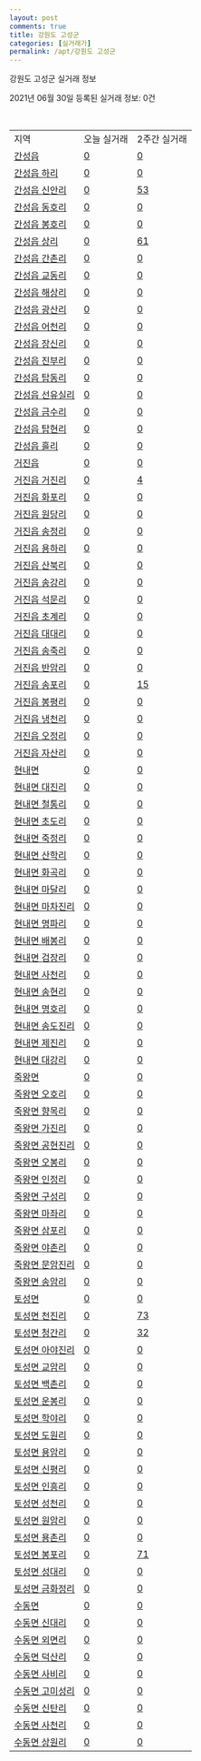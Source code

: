 ```yaml
---
layout: post
comments: true
title: 강원도 고성군
categories: [실거래가]
permalink: /apt/강원도 고성군
---
```


강원도 고성군 실거래 정보

2021년 06월 30일 등록된 실거래 정보: 0건

<script type="text/javascript">
  google.charts.load('current', {'packages':['corechart']});
  google.charts.setOnLoadCallback(drawChart);

  function drawChart() {
    var data = google.visualization.arrayToDataTable([['거래일', '매매', '전월세', '전매'], ['21-02', 28, 8, 33], ['21-03', 25, 5, 28], ['21-04', 61, 6, 37], ['21-05', 22, 3, 27], ['21-06', 17, 1, 8]]);

    var options = {
      title: '최근 유형별 거래량 추이',
      legend: { position: 'bottom' }
    };

    var chart = new google.visualization.LineChart(document.getElementById('columnchart_material'));
    chart.draw(data, (options));
  }
</script>

<div id="columnchart_material" style="width: 100%; margin-left: -35px"></div>
<br>
<table class="sortable">
  <tr>
    <td>지역</td>
    <td>오늘 실거래</td>
    <td>2주간 실거래</td>
  </tr>

  
  <tr class="item">
    <td><a href="강원도 고성군 간성읍">간성읍</a></td>
    <td><a href="강원도 고성군 간성읍">0</a></td>
    <td><a href="강원도 고성군 간성읍">0</a></td>
  </tr>
    

  <tr class="item">
    <td><a href="강원도 고성군 간성읍 하리">간성읍 하리</a></td>
    <td><a href="강원도 고성군 간성읍 하리">0</a></td>
    <td><a href="강원도 고성군 간성읍 하리">0</a></td>
  </tr>
    

  <tr class="item">
    <td><a href="강원도 고성군 간성읍 신안리">간성읍 신안리</a></td>
    <td><a href="강원도 고성군 간성읍 신안리">0</a></td>
    <td><a href="강원도 고성군 간성읍 신안리">53</a></td>
  </tr>
    

  <tr class="item">
    <td><a href="강원도 고성군 간성읍 동호리">간성읍 동호리</a></td>
    <td><a href="강원도 고성군 간성읍 동호리">0</a></td>
    <td><a href="강원도 고성군 간성읍 동호리">0</a></td>
  </tr>
    

  <tr class="item">
    <td><a href="강원도 고성군 간성읍 봉호리">간성읍 봉호리</a></td>
    <td><a href="강원도 고성군 간성읍 봉호리">0</a></td>
    <td><a href="강원도 고성군 간성읍 봉호리">0</a></td>
  </tr>
    

  <tr class="item">
    <td><a href="강원도 고성군 간성읍 상리">간성읍 상리</a></td>
    <td><a href="강원도 고성군 간성읍 상리">0</a></td>
    <td><a href="강원도 고성군 간성읍 상리">61</a></td>
  </tr>
    

  <tr class="item">
    <td><a href="강원도 고성군 간성읍 간촌리">간성읍 간촌리</a></td>
    <td><a href="강원도 고성군 간성읍 간촌리">0</a></td>
    <td><a href="강원도 고성군 간성읍 간촌리">0</a></td>
  </tr>
    

  <tr class="item">
    <td><a href="강원도 고성군 간성읍 교동리">간성읍 교동리</a></td>
    <td><a href="강원도 고성군 간성읍 교동리">0</a></td>
    <td><a href="강원도 고성군 간성읍 교동리">0</a></td>
  </tr>
    

  <tr class="item">
    <td><a href="강원도 고성군 간성읍 해상리">간성읍 해상리</a></td>
    <td><a href="강원도 고성군 간성읍 해상리">0</a></td>
    <td><a href="강원도 고성군 간성읍 해상리">0</a></td>
  </tr>
    

  <tr class="item">
    <td><a href="강원도 고성군 간성읍 광산리">간성읍 광산리</a></td>
    <td><a href="강원도 고성군 간성읍 광산리">0</a></td>
    <td><a href="강원도 고성군 간성읍 광산리">0</a></td>
  </tr>
    

  <tr class="item">
    <td><a href="강원도 고성군 간성읍 어천리">간성읍 어천리</a></td>
    <td><a href="강원도 고성군 간성읍 어천리">0</a></td>
    <td><a href="강원도 고성군 간성읍 어천리">0</a></td>
  </tr>
    

  <tr class="item">
    <td><a href="강원도 고성군 간성읍 장신리">간성읍 장신리</a></td>
    <td><a href="강원도 고성군 간성읍 장신리">0</a></td>
    <td><a href="강원도 고성군 간성읍 장신리">0</a></td>
  </tr>
    

  <tr class="item">
    <td><a href="강원도 고성군 간성읍 진부리">간성읍 진부리</a></td>
    <td><a href="강원도 고성군 간성읍 진부리">0</a></td>
    <td><a href="강원도 고성군 간성읍 진부리">0</a></td>
  </tr>
    

  <tr class="item">
    <td><a href="강원도 고성군 간성읍 탑동리">간성읍 탑동리</a></td>
    <td><a href="강원도 고성군 간성읍 탑동리">0</a></td>
    <td><a href="강원도 고성군 간성읍 탑동리">0</a></td>
  </tr>
    

  <tr class="item">
    <td><a href="강원도 고성군 간성읍 선유실리">간성읍 선유실리</a></td>
    <td><a href="강원도 고성군 간성읍 선유실리">0</a></td>
    <td><a href="강원도 고성군 간성읍 선유실리">0</a></td>
  </tr>
    

  <tr class="item">
    <td><a href="강원도 고성군 간성읍 금수리">간성읍 금수리</a></td>
    <td><a href="강원도 고성군 간성읍 금수리">0</a></td>
    <td><a href="강원도 고성군 간성읍 금수리">0</a></td>
  </tr>
    

  <tr class="item">
    <td><a href="강원도 고성군 간성읍 탑현리">간성읍 탑현리</a></td>
    <td><a href="강원도 고성군 간성읍 탑현리">0</a></td>
    <td><a href="강원도 고성군 간성읍 탑현리">0</a></td>
  </tr>
    

  <tr class="item">
    <td><a href="강원도 고성군 간성읍 흘리">간성읍 흘리</a></td>
    <td><a href="강원도 고성군 간성읍 흘리">0</a></td>
    <td><a href="강원도 고성군 간성읍 흘리">0</a></td>
  </tr>
    

  <tr class="item">
    <td><a href="강원도 고성군 거진읍">거진읍</a></td>
    <td><a href="강원도 고성군 거진읍">0</a></td>
    <td><a href="강원도 고성군 거진읍">0</a></td>
  </tr>
    

  <tr class="item">
    <td><a href="강원도 고성군 거진읍 거진리">거진읍 거진리</a></td>
    <td><a href="강원도 고성군 거진읍 거진리">0</a></td>
    <td><a href="강원도 고성군 거진읍 거진리">4</a></td>
  </tr>
    

  <tr class="item">
    <td><a href="강원도 고성군 거진읍 화포리">거진읍 화포리</a></td>
    <td><a href="강원도 고성군 거진읍 화포리">0</a></td>
    <td><a href="강원도 고성군 거진읍 화포리">0</a></td>
  </tr>
    

  <tr class="item">
    <td><a href="강원도 고성군 거진읍 원당리">거진읍 원당리</a></td>
    <td><a href="강원도 고성군 거진읍 원당리">0</a></td>
    <td><a href="강원도 고성군 거진읍 원당리">0</a></td>
  </tr>
    

  <tr class="item">
    <td><a href="강원도 고성군 거진읍 송정리">거진읍 송정리</a></td>
    <td><a href="강원도 고성군 거진읍 송정리">0</a></td>
    <td><a href="강원도 고성군 거진읍 송정리">0</a></td>
  </tr>
    

  <tr class="item">
    <td><a href="강원도 고성군 거진읍 용하리">거진읍 용하리</a></td>
    <td><a href="강원도 고성군 거진읍 용하리">0</a></td>
    <td><a href="강원도 고성군 거진읍 용하리">0</a></td>
  </tr>
    

  <tr class="item">
    <td><a href="강원도 고성군 거진읍 산북리">거진읍 산북리</a></td>
    <td><a href="강원도 고성군 거진읍 산북리">0</a></td>
    <td><a href="강원도 고성군 거진읍 산북리">0</a></td>
  </tr>
    

  <tr class="item">
    <td><a href="강원도 고성군 거진읍 송강리">거진읍 송강리</a></td>
    <td><a href="강원도 고성군 거진읍 송강리">0</a></td>
    <td><a href="강원도 고성군 거진읍 송강리">0</a></td>
  </tr>
    

  <tr class="item">
    <td><a href="강원도 고성군 거진읍 석문리">거진읍 석문리</a></td>
    <td><a href="강원도 고성군 거진읍 석문리">0</a></td>
    <td><a href="강원도 고성군 거진읍 석문리">0</a></td>
  </tr>
    

  <tr class="item">
    <td><a href="강원도 고성군 거진읍 초계리">거진읍 초계리</a></td>
    <td><a href="강원도 고성군 거진읍 초계리">0</a></td>
    <td><a href="강원도 고성군 거진읍 초계리">0</a></td>
  </tr>
    

  <tr class="item">
    <td><a href="강원도 고성군 거진읍 대대리">거진읍 대대리</a></td>
    <td><a href="강원도 고성군 거진읍 대대리">0</a></td>
    <td><a href="강원도 고성군 거진읍 대대리">0</a></td>
  </tr>
    

  <tr class="item">
    <td><a href="강원도 고성군 거진읍 송죽리">거진읍 송죽리</a></td>
    <td><a href="강원도 고성군 거진읍 송죽리">0</a></td>
    <td><a href="강원도 고성군 거진읍 송죽리">0</a></td>
  </tr>
    

  <tr class="item">
    <td><a href="강원도 고성군 거진읍 반암리">거진읍 반암리</a></td>
    <td><a href="강원도 고성군 거진읍 반암리">0</a></td>
    <td><a href="강원도 고성군 거진읍 반암리">0</a></td>
  </tr>
    

  <tr class="item">
    <td><a href="강원도 고성군 거진읍 송포리">거진읍 송포리</a></td>
    <td><a href="강원도 고성군 거진읍 송포리">0</a></td>
    <td><a href="강원도 고성군 거진읍 송포리">15</a></td>
  </tr>
    

  <tr class="item">
    <td><a href="강원도 고성군 거진읍 봉평리">거진읍 봉평리</a></td>
    <td><a href="강원도 고성군 거진읍 봉평리">0</a></td>
    <td><a href="강원도 고성군 거진읍 봉평리">0</a></td>
  </tr>
    

  <tr class="item">
    <td><a href="강원도 고성군 거진읍 냉천리">거진읍 냉천리</a></td>
    <td><a href="강원도 고성군 거진읍 냉천리">0</a></td>
    <td><a href="강원도 고성군 거진읍 냉천리">0</a></td>
  </tr>
    

  <tr class="item">
    <td><a href="강원도 고성군 거진읍 오정리">거진읍 오정리</a></td>
    <td><a href="강원도 고성군 거진읍 오정리">0</a></td>
    <td><a href="강원도 고성군 거진읍 오정리">0</a></td>
  </tr>
    

  <tr class="item">
    <td><a href="강원도 고성군 거진읍 자산리">거진읍 자산리</a></td>
    <td><a href="강원도 고성군 거진읍 자산리">0</a></td>
    <td><a href="강원도 고성군 거진읍 자산리">0</a></td>
  </tr>
    

  <tr class="item">
    <td><a href="강원도 고성군 현내면">현내면</a></td>
    <td><a href="강원도 고성군 현내면">0</a></td>
    <td><a href="강원도 고성군 현내면">0</a></td>
  </tr>
    

  <tr class="item">
    <td><a href="강원도 고성군 현내면 대진리">현내면 대진리</a></td>
    <td><a href="강원도 고성군 현내면 대진리">0</a></td>
    <td><a href="강원도 고성군 현내면 대진리">0</a></td>
  </tr>
    

  <tr class="item">
    <td><a href="강원도 고성군 현내면 철통리">현내면 철통리</a></td>
    <td><a href="강원도 고성군 현내면 철통리">0</a></td>
    <td><a href="강원도 고성군 현내면 철통리">0</a></td>
  </tr>
    

  <tr class="item">
    <td><a href="강원도 고성군 현내면 초도리">현내면 초도리</a></td>
    <td><a href="강원도 고성군 현내면 초도리">0</a></td>
    <td><a href="강원도 고성군 현내면 초도리">0</a></td>
  </tr>
    

  <tr class="item">
    <td><a href="강원도 고성군 현내면 죽정리">현내면 죽정리</a></td>
    <td><a href="강원도 고성군 현내면 죽정리">0</a></td>
    <td><a href="강원도 고성군 현내면 죽정리">0</a></td>
  </tr>
    

  <tr class="item">
    <td><a href="강원도 고성군 현내면 산학리">현내면 산학리</a></td>
    <td><a href="강원도 고성군 현내면 산학리">0</a></td>
    <td><a href="강원도 고성군 현내면 산학리">0</a></td>
  </tr>
    

  <tr class="item">
    <td><a href="강원도 고성군 현내면 화곡리">현내면 화곡리</a></td>
    <td><a href="강원도 고성군 현내면 화곡리">0</a></td>
    <td><a href="강원도 고성군 현내면 화곡리">0</a></td>
  </tr>
    

  <tr class="item">
    <td><a href="강원도 고성군 현내면 마달리">현내면 마달리</a></td>
    <td><a href="강원도 고성군 현내면 마달리">0</a></td>
    <td><a href="강원도 고성군 현내면 마달리">0</a></td>
  </tr>
    

  <tr class="item">
    <td><a href="강원도 고성군 현내면 마차진리">현내면 마차진리</a></td>
    <td><a href="강원도 고성군 현내면 마차진리">0</a></td>
    <td><a href="강원도 고성군 현내면 마차진리">0</a></td>
  </tr>
    

  <tr class="item">
    <td><a href="강원도 고성군 현내면 명파리">현내면 명파리</a></td>
    <td><a href="강원도 고성군 현내면 명파리">0</a></td>
    <td><a href="강원도 고성군 현내면 명파리">0</a></td>
  </tr>
    

  <tr class="item">
    <td><a href="강원도 고성군 현내면 배봉리">현내면 배봉리</a></td>
    <td><a href="강원도 고성군 현내면 배봉리">0</a></td>
    <td><a href="강원도 고성군 현내면 배봉리">0</a></td>
  </tr>
    

  <tr class="item">
    <td><a href="강원도 고성군 현내면 검장리">현내면 검장리</a></td>
    <td><a href="강원도 고성군 현내면 검장리">0</a></td>
    <td><a href="강원도 고성군 현내면 검장리">0</a></td>
  </tr>
    

  <tr class="item">
    <td><a href="강원도 고성군 현내면 사천리">현내면 사천리</a></td>
    <td><a href="강원도 고성군 현내면 사천리">0</a></td>
    <td><a href="강원도 고성군 현내면 사천리">0</a></td>
  </tr>
    

  <tr class="item">
    <td><a href="강원도 고성군 현내면 송현리">현내면 송현리</a></td>
    <td><a href="강원도 고성군 현내면 송현리">0</a></td>
    <td><a href="강원도 고성군 현내면 송현리">0</a></td>
  </tr>
    

  <tr class="item">
    <td><a href="강원도 고성군 현내면 명호리">현내면 명호리</a></td>
    <td><a href="강원도 고성군 현내면 명호리">0</a></td>
    <td><a href="강원도 고성군 현내면 명호리">0</a></td>
  </tr>
    

  <tr class="item">
    <td><a href="강원도 고성군 현내면 송도진리">현내면 송도진리</a></td>
    <td><a href="강원도 고성군 현내면 송도진리">0</a></td>
    <td><a href="강원도 고성군 현내면 송도진리">0</a></td>
  </tr>
    

  <tr class="item">
    <td><a href="강원도 고성군 현내면 제진리">현내면 제진리</a></td>
    <td><a href="강원도 고성군 현내면 제진리">0</a></td>
    <td><a href="강원도 고성군 현내면 제진리">0</a></td>
  </tr>
    

  <tr class="item">
    <td><a href="강원도 고성군 현내면 대강리">현내면 대강리</a></td>
    <td><a href="강원도 고성군 현내면 대강리">0</a></td>
    <td><a href="강원도 고성군 현내면 대강리">0</a></td>
  </tr>
    

  <tr class="item">
    <td><a href="강원도 고성군 죽왕면">죽왕면</a></td>
    <td><a href="강원도 고성군 죽왕면">0</a></td>
    <td><a href="강원도 고성군 죽왕면">0</a></td>
  </tr>
    

  <tr class="item">
    <td><a href="강원도 고성군 죽왕면 오호리">죽왕면 오호리</a></td>
    <td><a href="강원도 고성군 죽왕면 오호리">0</a></td>
    <td><a href="강원도 고성군 죽왕면 오호리">0</a></td>
  </tr>
    

  <tr class="item">
    <td><a href="강원도 고성군 죽왕면 향목리">죽왕면 향목리</a></td>
    <td><a href="강원도 고성군 죽왕면 향목리">0</a></td>
    <td><a href="강원도 고성군 죽왕면 향목리">0</a></td>
  </tr>
    

  <tr class="item">
    <td><a href="강원도 고성군 죽왕면 가진리">죽왕면 가진리</a></td>
    <td><a href="강원도 고성군 죽왕면 가진리">0</a></td>
    <td><a href="강원도 고성군 죽왕면 가진리">0</a></td>
  </tr>
    

  <tr class="item">
    <td><a href="강원도 고성군 죽왕면 공현진리">죽왕면 공현진리</a></td>
    <td><a href="강원도 고성군 죽왕면 공현진리">0</a></td>
    <td><a href="강원도 고성군 죽왕면 공현진리">0</a></td>
  </tr>
    

  <tr class="item">
    <td><a href="강원도 고성군 죽왕면 오봉리">죽왕면 오봉리</a></td>
    <td><a href="강원도 고성군 죽왕면 오봉리">0</a></td>
    <td><a href="강원도 고성군 죽왕면 오봉리">0</a></td>
  </tr>
    

  <tr class="item">
    <td><a href="강원도 고성군 죽왕면 인정리">죽왕면 인정리</a></td>
    <td><a href="강원도 고성군 죽왕면 인정리">0</a></td>
    <td><a href="강원도 고성군 죽왕면 인정리">0</a></td>
  </tr>
    

  <tr class="item">
    <td><a href="강원도 고성군 죽왕면 구성리">죽왕면 구성리</a></td>
    <td><a href="강원도 고성군 죽왕면 구성리">0</a></td>
    <td><a href="강원도 고성군 죽왕면 구성리">0</a></td>
  </tr>
    

  <tr class="item">
    <td><a href="강원도 고성군 죽왕면 마좌리">죽왕면 마좌리</a></td>
    <td><a href="강원도 고성군 죽왕면 마좌리">0</a></td>
    <td><a href="강원도 고성군 죽왕면 마좌리">0</a></td>
  </tr>
    

  <tr class="item">
    <td><a href="강원도 고성군 죽왕면 삼포리">죽왕면 삼포리</a></td>
    <td><a href="강원도 고성군 죽왕면 삼포리">0</a></td>
    <td><a href="강원도 고성군 죽왕면 삼포리">0</a></td>
  </tr>
    

  <tr class="item">
    <td><a href="강원도 고성군 죽왕면 야촌리">죽왕면 야촌리</a></td>
    <td><a href="강원도 고성군 죽왕면 야촌리">0</a></td>
    <td><a href="강원도 고성군 죽왕면 야촌리">0</a></td>
  </tr>
    

  <tr class="item">
    <td><a href="강원도 고성군 죽왕면 문암진리">죽왕면 문암진리</a></td>
    <td><a href="강원도 고성군 죽왕면 문암진리">0</a></td>
    <td><a href="강원도 고성군 죽왕면 문암진리">0</a></td>
  </tr>
    

  <tr class="item">
    <td><a href="강원도 고성군 죽왕면 송암리">죽왕면 송암리</a></td>
    <td><a href="강원도 고성군 죽왕면 송암리">0</a></td>
    <td><a href="강원도 고성군 죽왕면 송암리">0</a></td>
  </tr>
    

  <tr class="item">
    <td><a href="강원도 고성군 토성면">토성면</a></td>
    <td><a href="강원도 고성군 토성면">0</a></td>
    <td><a href="강원도 고성군 토성면">0</a></td>
  </tr>
    

  <tr class="item">
    <td><a href="강원도 고성군 토성면 천진리">토성면 천진리</a></td>
    <td><a href="강원도 고성군 토성면 천진리">0</a></td>
    <td><a href="강원도 고성군 토성면 천진리">73</a></td>
  </tr>
    

  <tr class="item">
    <td><a href="강원도 고성군 토성면 청간리">토성면 청간리</a></td>
    <td><a href="강원도 고성군 토성면 청간리">0</a></td>
    <td><a href="강원도 고성군 토성면 청간리">32</a></td>
  </tr>
    

  <tr class="item">
    <td><a href="강원도 고성군 토성면 아야진리">토성면 아야진리</a></td>
    <td><a href="강원도 고성군 토성면 아야진리">0</a></td>
    <td><a href="강원도 고성군 토성면 아야진리">0</a></td>
  </tr>
    

  <tr class="item">
    <td><a href="강원도 고성군 토성면 교암리">토성면 교암리</a></td>
    <td><a href="강원도 고성군 토성면 교암리">0</a></td>
    <td><a href="강원도 고성군 토성면 교암리">0</a></td>
  </tr>
    

  <tr class="item">
    <td><a href="강원도 고성군 토성면 백촌리">토성면 백촌리</a></td>
    <td><a href="강원도 고성군 토성면 백촌리">0</a></td>
    <td><a href="강원도 고성군 토성면 백촌리">0</a></td>
  </tr>
    

  <tr class="item">
    <td><a href="강원도 고성군 토성면 운봉리">토성면 운봉리</a></td>
    <td><a href="강원도 고성군 토성면 운봉리">0</a></td>
    <td><a href="강원도 고성군 토성면 운봉리">0</a></td>
  </tr>
    

  <tr class="item">
    <td><a href="강원도 고성군 토성면 학야리">토성면 학야리</a></td>
    <td><a href="강원도 고성군 토성면 학야리">0</a></td>
    <td><a href="강원도 고성군 토성면 학야리">0</a></td>
  </tr>
    

  <tr class="item">
    <td><a href="강원도 고성군 토성면 도원리">토성면 도원리</a></td>
    <td><a href="강원도 고성군 토성면 도원리">0</a></td>
    <td><a href="강원도 고성군 토성면 도원리">0</a></td>
  </tr>
    

  <tr class="item">
    <td><a href="강원도 고성군 토성면 용암리">토성면 용암리</a></td>
    <td><a href="강원도 고성군 토성면 용암리">0</a></td>
    <td><a href="강원도 고성군 토성면 용암리">0</a></td>
  </tr>
    

  <tr class="item">
    <td><a href="강원도 고성군 토성면 신평리">토성면 신평리</a></td>
    <td><a href="강원도 고성군 토성면 신평리">0</a></td>
    <td><a href="강원도 고성군 토성면 신평리">0</a></td>
  </tr>
    

  <tr class="item">
    <td><a href="강원도 고성군 토성면 인흥리">토성면 인흥리</a></td>
    <td><a href="강원도 고성군 토성면 인흥리">0</a></td>
    <td><a href="강원도 고성군 토성면 인흥리">0</a></td>
  </tr>
    

  <tr class="item">
    <td><a href="강원도 고성군 토성면 성천리">토성면 성천리</a></td>
    <td><a href="강원도 고성군 토성면 성천리">0</a></td>
    <td><a href="강원도 고성군 토성면 성천리">0</a></td>
  </tr>
    

  <tr class="item">
    <td><a href="강원도 고성군 토성면 원암리">토성면 원암리</a></td>
    <td><a href="강원도 고성군 토성면 원암리">0</a></td>
    <td><a href="강원도 고성군 토성면 원암리">0</a></td>
  </tr>
    

  <tr class="item">
    <td><a href="강원도 고성군 토성면 용촌리">토성면 용촌리</a></td>
    <td><a href="강원도 고성군 토성면 용촌리">0</a></td>
    <td><a href="강원도 고성군 토성면 용촌리">0</a></td>
  </tr>
    

  <tr class="item">
    <td><a href="강원도 고성군 토성면 봉포리">토성면 봉포리</a></td>
    <td><a href="강원도 고성군 토성면 봉포리">0</a></td>
    <td><a href="강원도 고성군 토성면 봉포리">71</a></td>
  </tr>
    

  <tr class="item">
    <td><a href="강원도 고성군 토성면 성대리">토성면 성대리</a></td>
    <td><a href="강원도 고성군 토성면 성대리">0</a></td>
    <td><a href="강원도 고성군 토성면 성대리">0</a></td>
  </tr>
    

  <tr class="item">
    <td><a href="강원도 고성군 토성면 금화정리">토성면 금화정리</a></td>
    <td><a href="강원도 고성군 토성면 금화정리">0</a></td>
    <td><a href="강원도 고성군 토성면 금화정리">0</a></td>
  </tr>
    

  <tr class="item">
    <td><a href="강원도 고성군 수동면">수동면</a></td>
    <td><a href="강원도 고성군 수동면">0</a></td>
    <td><a href="강원도 고성군 수동면">0</a></td>
  </tr>
    

  <tr class="item">
    <td><a href="강원도 고성군 수동면 신대리">수동면 신대리</a></td>
    <td><a href="강원도 고성군 수동면 신대리">0</a></td>
    <td><a href="강원도 고성군 수동면 신대리">0</a></td>
  </tr>
    

  <tr class="item">
    <td><a href="강원도 고성군 수동면 외면리">수동면 외면리</a></td>
    <td><a href="강원도 고성군 수동면 외면리">0</a></td>
    <td><a href="강원도 고성군 수동면 외면리">0</a></td>
  </tr>
    

  <tr class="item">
    <td><a href="강원도 고성군 수동면 덕산리">수동면 덕산리</a></td>
    <td><a href="강원도 고성군 수동면 덕산리">0</a></td>
    <td><a href="강원도 고성군 수동면 덕산리">0</a></td>
  </tr>
    

  <tr class="item">
    <td><a href="강원도 고성군 수동면 사비리">수동면 사비리</a></td>
    <td><a href="강원도 고성군 수동면 사비리">0</a></td>
    <td><a href="강원도 고성군 수동면 사비리">0</a></td>
  </tr>
    

  <tr class="item">
    <td><a href="강원도 고성군 수동면 고미성리">수동면 고미성리</a></td>
    <td><a href="강원도 고성군 수동면 고미성리">0</a></td>
    <td><a href="강원도 고성군 수동면 고미성리">0</a></td>
  </tr>
    

  <tr class="item">
    <td><a href="강원도 고성군 수동면 신탄리">수동면 신탄리</a></td>
    <td><a href="강원도 고성군 수동면 신탄리">0</a></td>
    <td><a href="강원도 고성군 수동면 신탄리">0</a></td>
  </tr>
    

  <tr class="item">
    <td><a href="강원도 고성군 수동면 사천리">수동면 사천리</a></td>
    <td><a href="강원도 고성군 수동면 사천리">0</a></td>
    <td><a href="강원도 고성군 수동면 사천리">0</a></td>
  </tr>
    

  <tr class="item">
    <td><a href="강원도 고성군 수동면 상원리">수동면 상원리</a></td>
    <td><a href="강원도 고성군 수동면 상원리">0</a></td>
    <td><a href="강원도 고성군 수동면 상원리">0</a></td>
  </tr>
    


</table>


    